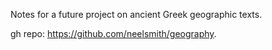 Notes for a future project on ancient Greek geographic texts.

gh repo:  <https://github.com/neelsmith/geography>.
